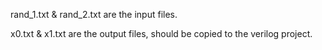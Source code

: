 rand_1.txt & rand_2.txt are the input files.

x0.txt & x1.txt are the output files, should be copied to the verilog project.
